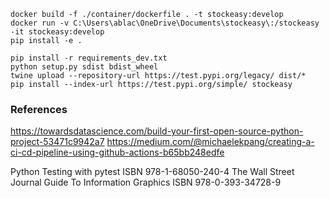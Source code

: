 ```
docker build -f ./container/dockerfile . -t stockeasy:develop
docker run -v C:\Users\ablac\OneDrive\Documents\stockeasy\:/stockeasy -it stockeasy:develop 
pip install -e .

pip install -r requirements_dev.txt
python setup.py sdist bdist_wheel
twine upload --repository-url https://test.pypi.org/legacy/ dist/*
pip install --index-url https://test.pypi.org/simple/ stockeasy
```


### References
https://towardsdatascience.com/build-your-first-open-source-python-project-53471c9942a7
https://medium.com/@michaelekpang/creating-a-ci-cd-pipeline-using-github-actions-b65bb248edfe

Python Testing with pytest ISBN 978-1-68050-240-4
The Wall Street Journal Guide To Information Graphics ISBN 978-0-393-34728-9